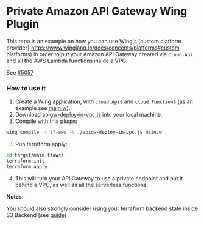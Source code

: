 # Private Amazon API Gateway Wing Plugin

This repo is an example on how you can use Wing's [custom platform provider](https://www.winglang.io/docs/concepts/platforms#custom platforms)
in order to put your Amazon API Gateway created via `cloud.Api` and all the AWS Lambda functions inside a VPC.

See [#5057](https://github.com/winglang/wing/issues/5057)

### How to use it 

1. Create a Wing application, with `cloud.Api`s and `cloud.Function`s (as an example see [main.w](/main.w)).
2. Download [apigw-deploy-in-vpc.js](/apigw-deploy-in-vpc.js) into your local machine.
3. Compile with this plugin:
  ```sh
  wing compile -t tf-aws -t ./apigw-deploy-in-vpc.js main.w
  ```
3. Run terraform apply:
  ```sh
  cd target/main.tfaws/
  terraform init
  terraform apply
  ```
4. This will turn your API Gateway to use a private endpoint and put it behind a VPC, as well as all the serverless functions.

**Notes:**

You should also strongly consider using your terraform backend state inside S3 Backend (see [guide]([url](https://www.winglang.io/docs/guides/terraform-backends)https://www.winglang.io/docs/guides/terraform-backends))

